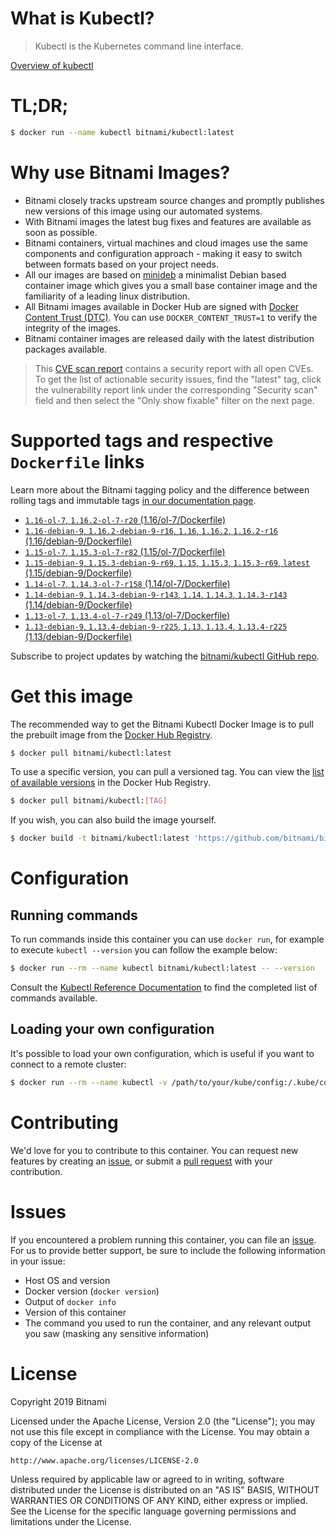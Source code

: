 
# What is Kubectl?

> Kubectl is the Kubernetes command line interface.

[Overview of kubectl](https://kubernetes.io/docs/reference/kubectl/overview/)

# TL;DR;

```bash
$ docker run --name kubectl bitnami/kubectl:latest
```

# Why use Bitnami Images?

* Bitnami closely tracks upstream source changes and promptly publishes new versions of this image using our automated systems.
* With Bitnami images the latest bug fixes and features are available as soon as possible.
* Bitnami containers, virtual machines and cloud images use the same components and configuration approach - making it easy to switch between formats based on your project needs.
* All our images are based on [minideb](https://github.com/bitnami/minideb) a minimalist Debian based container image which gives you a small base container image and the familiarity of a leading linux distribution.
* All Bitnami images available in Docker Hub are signed with [Docker Content Trust (DTC)](https://docs.docker.com/engine/security/trust/content_trust/). You can use `DOCKER_CONTENT_TRUST=1` to verify the integrity of the images.
* Bitnami container images are released daily with the latest distribution packages available.


> This [CVE scan report](https://quay.io/repository/bitnami/kubectl?tab=tags) contains a security report with all open CVEs. To get the list of actionable security issues, find the "latest" tag, click the vulnerability report link under the corresponding "Security scan" field and then select the "Only show fixable" filter on the next page.

# Supported tags and respective `Dockerfile` links

Learn more about the Bitnami tagging policy and the difference between rolling tags and immutable tags [in our documentation page](https://docs.bitnami.com/containers/how-to/understand-rolling-tags-containers/).


* [`1.16-ol-7`, `1.16.2-ol-7-r20` (1.16/ol-7/Dockerfile)](https://github.com/bitnami/bitnami-docker-kubectl/blob/1.16.2-ol-7-r20/1.16/ol-7/Dockerfile)
* [`1.16-debian-9`, `1.16.2-debian-9-r16`, `1.16`, `1.16.2`, `1.16.2-r16` (1.16/debian-9/Dockerfile)](https://github.com/bitnami/bitnami-docker-kubectl/blob/1.16.2-debian-9-r16/1.16/debian-9/Dockerfile)
* [`1.15-ol-7`, `1.15.3-ol-7-r82` (1.15/ol-7/Dockerfile)](https://github.com/bitnami/bitnami-docker-kubectl/blob/1.15.3-ol-7-r82/1.15/ol-7/Dockerfile)
* [`1.15-debian-9`, `1.15.3-debian-9-r69`, `1.15`, `1.15.3`, `1.15.3-r69`, `latest` (1.15/debian-9/Dockerfile)](https://github.com/bitnami/bitnami-docker-kubectl/blob/1.15.3-debian-9-r69/1.15/debian-9/Dockerfile)
* [`1.14-ol-7`, `1.14.3-ol-7-r158` (1.14/ol-7/Dockerfile)](https://github.com/bitnami/bitnami-docker-kubectl/blob/1.14.3-ol-7-r158/1.14/ol-7/Dockerfile)
* [`1.14-debian-9`, `1.14.3-debian-9-r143`, `1.14`, `1.14.3`, `1.14.3-r143` (1.14/debian-9/Dockerfile)](https://github.com/bitnami/bitnami-docker-kubectl/blob/1.14.3-debian-9-r143/1.14/debian-9/Dockerfile)
* [`1.13-ol-7`, `1.13.4-ol-7-r249` (1.13/ol-7/Dockerfile)](https://github.com/bitnami/bitnami-docker-kubectl/blob/1.13.4-ol-7-r249/1.13/ol-7/Dockerfile)
* [`1.13-debian-9`, `1.13.4-debian-9-r225`, `1.13`, `1.13.4`, `1.13.4-r225` (1.13/debian-9/Dockerfile)](https://github.com/bitnami/bitnami-docker-kubectl/blob/1.13.4-debian-9-r225/1.13/debian-9/Dockerfile)

Subscribe to project updates by watching the [bitnami/kubectl GitHub repo](https://github.com/bitnami/bitnami-docker-kubectl).

# Get this image

The recommended way to get the Bitnami Kubectl Docker Image is to pull the prebuilt image from the [Docker Hub Registry](https://hub.docker.com/r/bitnami/kubectl).

```bash
$ docker pull bitnami/kubectl:latest
```

To use a specific version, you can pull a versioned tag. You can view the [list of available versions](https://hub.docker.com/r/bitnami/kubectl/tags/) in the Docker Hub Registry.

```bash
$ docker pull bitnami/kubectl:[TAG]
```

If you wish, you can also build the image yourself.

```bash
$ docker build -t bitnami/kubectl:latest 'https://github.com/bitnami/bitnami-docker-kubectl.git#master:1.15/debian-9'
```

# Configuration

## Running commands

To run commands inside this container you can use `docker run`, for example to execute `kubectl --version` you can follow the example below:

```bash
$ docker run --rm --name kubectl bitnami/kubectl:latest -- --version
```

Consult the [Kubectl Reference Documentation](https://kubernetes.io/docs/reference/generated/kubectl/kubectl-commands) to find the completed list of commands available.

## Loading your own configuration

It's possible to load your own configuration, which is useful if you want to connect to a remote cluster:

```bash
$ docker run --rm --name kubectl -v /path/to/your/kube/config:/.kube/config bitnami/kubectl:latest
```

# Contributing

We'd love for you to contribute to this container. You can request new features by creating an [issue](https://github.com/bitnami/bitnami-docker-kubectl/issues), or submit a [pull request](https://github.com/bitnami/bitnami-docker-kubectl/pulls) with your contribution.

# Issues

If you encountered a problem running this container, you can file an [issue](https://github.com/bitnami/bitnami-docker-kubectl/issues). For us to provide better support, be sure to include the following information in your issue:

- Host OS and version
- Docker version (`docker version`)
- Output of `docker info`
- Version of this container
- The command you used to run the container, and any relevant output you saw (masking any sensitive information)

# License

Copyright 2019 Bitnami

Licensed under the Apache License, Version 2.0 (the "License");
you may not use this file except in compliance with the License.
You may obtain a copy of the License at

    http://www.apache.org/licenses/LICENSE-2.0

Unless required by applicable law or agreed to in writing, software
distributed under the License is distributed on an "AS IS" BASIS,
WITHOUT WARRANTIES OR CONDITIONS OF ANY KIND, either express or implied.
See the License for the specific language governing permissions and
limitations under the License.
